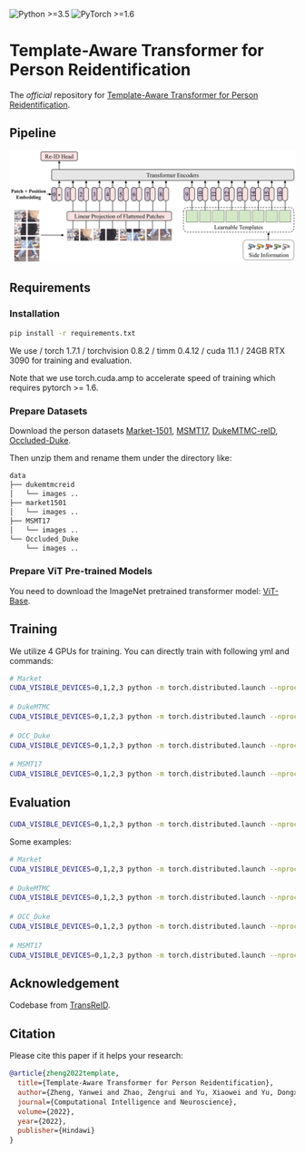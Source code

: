 ![Python >=3.5](https://img.shields.io/badge/Python->=3.5-green.svg)
![PyTorch >=1.6](https://img.shields.io/badge/PyTorch->=1.6-blue.svg)

# Template-Aware Transformer for Person Reidentification

The *official* repository for [Template-Aware Transformer for Person Reidentification](https://doi.org/10.1155/2022/8917964).

## Pipeline

![framework](figs/framework.png)

## Requirements

### Installation

```bash
pip install -r requirements.txt
```

We use / torch 1.7.1 / torchvision 0.8.2 / timm 0.4.12 / cuda 11.1 / 24GB RTX 3090 for training and evaluation.

Note that we use torch.cuda.amp to accelerate speed of training which requires pytorch >= 1.6.

### Prepare Datasets

Download the person datasets [Market-1501](https://drive.google.com/file/d/0B8-rUzbwVRk0c054eEozWG9COHM/view), [MSMT17](https://arxiv.org/abs/1711.08565), [DukeMTMC-reID](https://arxiv.org/abs/1609.01775), [Occluded-Duke](https://github.com/lightas/Occluded-DukeMTMC-Dataset).

Then unzip them and rename them under the directory like:

```
data
├── dukemtmcreid
│   └── images ..
├── market1501
│   └── images ..
├── MSMT17
│   └── images ..
└── Occluded_Duke
    └── images ..
```

### Prepare ViT Pre-trained Models

You need to download the ImageNet pretrained transformer model: [ViT-Base](https://github.com/rwightman/pytorch-image-models/releases/download/v0.1-vitjx/jx_vit_base_p16_224-80ecf9dd.pth).

## Training

We utilize 4 GPUs for training. You can directly train with following yml and commands:

```bash
# Market
CUDA_VISIBLE_DEVICES=0,1,2,3 python -m torch.distributed.launch --nproc_per_node=4 train.py --config_file configs/Market/vit_tat_stride_384.yml MODEL.DIST_TRAIN True SOLVER.BASE_LR 0.032

# DukeMTMC
CUDA_VISIBLE_DEVICES=0,1,2,3 python -m torch.distributed.launch --nproc_per_node=4 train.py --config_file configs/DukeMTMC/vit_tat_stride_384.yml MODEL.DIST_TRAIN True SOLVER.BASE_LR 0.032

# OCC_Duke
CUDA_VISIBLE_DEVICES=0,1,2,3 python -m torch.distributed.launch --nproc_per_node=4 train.py --config_file configs/OCC_Duke/vit_tat_stride.yml MODEL.DIST_TRAIN True SOLVER.BASE_LR 0.032

# MSMT17
CUDA_VISIBLE_DEVICES=0,1,2,3 python -m torch.distributed.launch --nproc_per_node=4 train.py --config_file configs/MSMT17/vit_tat_stride_384.yml MODEL.DIST_TRAIN True SOLVER.BASE_LR 0.032
```

## Evaluation

```bash
CUDA_VISIBLE_DEVICES=0,1,2,3 python -m torch.distributed.launch --nproc_per_node=4 test.py --config_file <file-path> TEST.WEIGHT <weight-path>
```

Some examples:

```bash
# Market
CUDA_VISIBLE_DEVICES=0,1,2,3 python -m torch.distributed.launch --nproc_per_node=4 test.py --config_file configs/Market/vit_tat_stride_384.yml TEST.WEIGHT '../logs/market_vit_tat_stride_384/transformer_120.pth'

# DukeMTMC
CUDA_VISIBLE_DEVICES=0,1,2,3 python -m torch.distributed.launch --nproc_per_node=4 test.py --config_file configs/DukeMTMC/vit_tat_stride_384.yml TEST.WEIGHT '../logs/duke_vit_tat_stride_384/transformer_120.pth'

# OCC_Duke
CUDA_VISIBLE_DEVICES=0,1,2,3 python -m torch.distributed.launch --nproc_per_node=4 test.py --config_file configs/OCC_Duke/vit_tat_stride.yml TEST.WEIGHT '../logs/occ_duke_vit_tat_stride/transformer_120.pth'

# MSMT17
CUDA_VISIBLE_DEVICES=0,1,2,3 python -m torch.distributed.launch --nproc_per_node=4 test.py --config_file configs/MSMT17/vit_tat_stride_384.yml TEST.WEIGHT '../logs/msmt17_vit_tat_stride_384/transformer_120.pth'
```

## Acknowledgement

Codebase from [TransReID](https://github.com/damo-cv/TransReID).

## Citation

Please cite this paper if it helps your research:

```bibtex
@article{zheng2022template,
  title={Template-Aware Transformer for Person Reidentification},
  author={Zheng, Yanwei and Zhao, Zengrui and Yu, Xiaowei and Yu, Dongxiao},
  journal={Computational Intelligence and Neuroscience},
  volume={2022},
  year={2022},
  publisher={Hindawi}
}
```